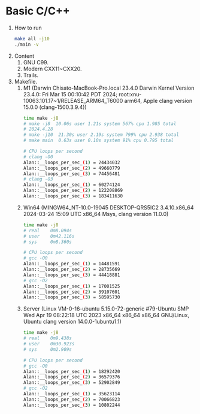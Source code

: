 # Basic C/C++
1. How to run
   ```bash
   make all -j10
   ./main -v
   ```
2. Content 
   1. GNU C99.
   2. Modern CXX11~CXX20.
   3. Trails.
3. Makefile.
   1. M1 (Darwin Chisato-MacBook-Pro.local 23.4.0 Darwin Kernel Version 23.4.0: Fri Mar 15 00:10:42 PDT 2024; root:xnu-10063.101.17~1/RELEASE_ARM64_T6000 arm64, Apple clang version 15.0.0 (clang-1500.3.9.4))
      ```bash
      time make -j8
      # make -j8  10.06s user 1.21s system 567% cpu 1.985 total
      # 2024.4.28
      # make -j10  21.30s user 2.19s system 799% cpu 2.938 total
      # make main  0.63s user 0.10s system 91% cpu 0.795 total
      ```
      ```bash
      # CPU loops per second 
      # clang -O0
      Alan::__loops_per_sec_(1) = 24434032
      Alan::__loops_per_sec_(2) = 49660779
      Alan::__loops_per_sec_(3) = 74456481
      # clang -O3
      Alan::__loops_per_sec_(1) = 60274124
      Alan::__loops_per_sec_(2) = 122208869
      Alan::__loops_per_sec_(3) = 183411630
      ```
   1. Win64 (MINGW64_NT-10.0-19045 DESKTOP-QRS5IC2 3.4.10.x86_64 2024-03-24 15:09 UTC x86_64 Msys, clang version 11.0.0)
      ```bash
      time make -j8
      # real    0m8.094s
      # user    0m42.116s
      # sys     0m8.360s
      ```
      ```bash
      # CPU loops per second
      # gcc -O0
      Alan::__loops_per_sec_(1) = 14481591
      Alan::__loops_per_sec_(2) = 28735669
      Alan::__loops_per_sec_(3) = 44418881
      # gcc -O2
      Alan::__loops_per_sec_(1) = 17001525
      Alan::__loops_per_sec_(2) = 39107601
      Alan::__loops_per_sec_(3) = 58595730
      ```
   2. Server (Linux VM-0-16-ubuntu 5.15.0-72-generic #79-Ubuntu SMP Wed Apr 19 08:22:18 UTC 2023     x86_64 x86_64 x86_64 GNU/Linux, Ubuntu clang version 14.0.0-1ubuntu1.1)
      ```bash
      time make -j8
      # real    0m9.438s
      # user    0m30.923s
      # sys     0m2.909s
      ```
      ```bash
      # CPU loops per second
      # gcc -O0
      Alan::__loops_per_sec_(1) = 18292420
      Alan::__loops_per_sec_(2) = 36579376
      Alan::__loops_per_sec_(3) = 52902849
      # gcc -O2
      Alan::__loops_per_sec_(1) = 35623114
      Alan::__loops_per_sec_(2) = 70066823
      Alan::__loops_per_sec_(3) = 10802244
      ```
